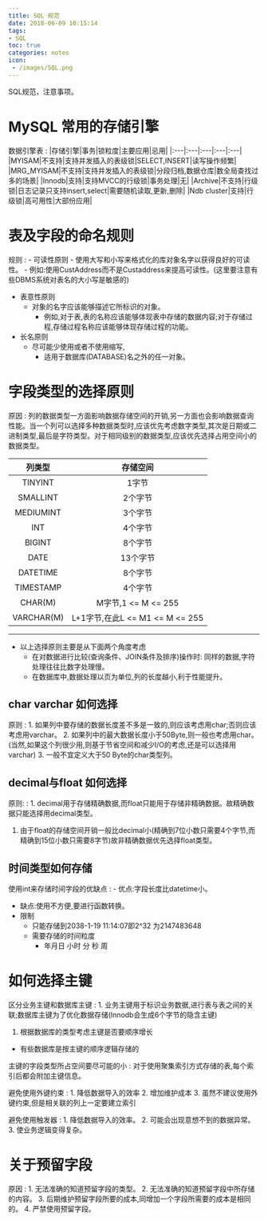 ```yaml
---
title: SQL 规范
date: 2018-06-09 10:15:14
tags:
- SQL
toc: true
categories: notes
icon:
 - /images/SQL.png
---
```

SQL规范，注意事项。

# MySQL 常用的存储引擎
数据引擎表
: |存储引擎|事务|锁粒度|主要应用|忌用|
  |:---|:---|:---|:---|:---|
  |MYISAM|不支持|支持并发插入的表级锁|SELECT,INSERT|读写操作频繁|
  |MRG_MYISAM|不支持|支持并发插入的表级锁|分段归档,数据仓库|数全局查找过多的场景|
  |Innodb|支持|支持MVCC的行级锁|事务处理|无|
  |Archive|不支持|行级锁|日志记录只支持insert,select|需要随机读取,更新,删除|
  |Ndb cluster|支持|行级锁|高可用性|大部份应用|


# 表及字段的命名规则
规则
: - 可读性原则
    - 使用大写和小写来格式化的库对象名字以获得良好的可读性。
      - 例如:使用CustAddress而不是Custaddress来提高可读性。(这里要注意有些DBMS系统对表名的大小写是敏感的)
  - 表意性原则
    - 对象的名字应该能够描述它所标识的对象。
      - 例如,对于表,表的名称应该能够体现表中存储的数据内容;对于存储过程,存储过程名称应该能够体现存储过程的功能。
  - 长名原则
    - 尽可能少使用或者不使用缩写,
      - 适用于数据库(DATABASE)名之外的任一对象。
# 字段类型的选择原则
原因
: 列的数据类型一方面影响数据存储空间的开销,另一方面也会影响数据查询性能。当一个列可以选择多种数据类型时,应该优先考虑数字类型,其次是日期或二进制类型,最后是字符类型。对于相同级别的数据类型,应该优先选择占用空间小的数据类型。

  |列类型|存储空间|
  |:---:|:---:|
  |TINYINT|1字节|
  |SMALLINT|2个字节|
  |MEDIUMINT|3个字节|
  |INT|4个字节|
  |BIGINT|8个字节|
  |DATE|13个字节|
  |DATETIME|8个字节|
  |TIMESTAMP|4个字节|
  |CHAR(M)|M字节,1 <= M <= 255|
  |VARCHAR(M)|L+1字节,在此L <= M1 <= M <= 255|
  ---
  - 以上选择原则主要是从下面两个角度考虑
    - 在对数据进行比较(查询条件、JOIN条件及排序)操作时:
    同样的数据,字符处理往往比数字处理慢。
    - 在数据库中,数据处理以页为单位,列的长度越小,利于性能提升。

## char varchar 如何选择
原则
: 1. 如果列中要存储的数据长度差不多是一致的,则应该考虑用char;否则应该考虑用varchar。
  2. 如果列中的最大数据长度小于50Byte,则一般也考虑用char。(当然,如果这个列很少用,则基于节省空间和减少I/O的考虑,还是可以选择用varchar)
  3. 一般不宜定义大于50 Byte的char类型列。

## decimal与float 如何选择
原则:
: 1. decimal用于存储精确数据,而float只能用于存储非精确数据。故精确数据只能选择用decimal类型。
  1. 由于float的存储空间开销一般比decimal小(精确到7位小数只需要4个字节,而精确到15位小数只需要8字节)故非精确数据优先选择float类型。

## 时间类型如何存储
使用int来存储时间字段的优缺点
: - 优点:字段长度比datetime小。
  - 缺点:使用不方便,要进行函数转换。
  - 限制
    - 只能存储到2038-1-19 11:14:07即2^32 为2147483648
    - 需要存储的时间粒度
      - 年月日 小时 分 秒 周

# 如何选择主键
区分业务主键和数据库主键
: 1. 业务主键用于标识业务数据,进行表与表之间的关联;数据库主键为了优化数据存储(Innodb会生成6个字节的隐含主键)
  1. 根据数据库的类型考虑主键是否要顺序增长
  - 有些数据库是按主键的顺序逻辑存储的

主键的字段类型所占空间要尽可能的小
: 对于使用聚集索引方式存储的表,每个索引后都会附加主键信息。

避免使用外键约束
: 1. 降低数据导入的效率
  2. 增加维护成本
  3. 虽然不建议使用外键约束,但是相关联的列上一定要建立索引

避免使用触发器
: 1. 降低数据导入的效率。
  2. 可能会出现意想不到的数据异常。
  3. 使业务逻辑变得复杂。

# 关于预留字段
原因
: 1. 无法准确的知道预留字段的类型。
  2. 无法准确的知道预留字段中所存储的内容。
  3. 后期维护预留字段所要的成本,同增加一个字段所需要的成本是相同的。
  4. 严禁使用预留字段。
